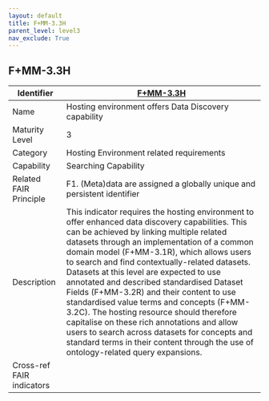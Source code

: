 ```yaml
---
layout: default
title: F+MM-3.3H
parent_level: level3
nav_exclude: True
---
```


## F+MM-3.3H

| Identifier | [F+MM-3.3H](https://github.com/FAIRplus/Data-Maturity/edit/v0.3/docs/_indicators/I.%20F+MM-3.3H.md) |
| --------- | ----------|
| Name | Hosting environment offers Data Discovery capability |
| Maturity Level | 3 |
| Category | Hosting Environment related requirements |
| Capability | Searching Capability |
| Related FAIR Principle | F1. (Meta)data are assigned a globally unique and persistent identifier |
| Description | This indicator requires the hosting environment to offer enhanced data discovery capabilities. This can be achieved by linking multiple related datasets through an implementation of a common domain model (F+MM-3.1R), which allows users to search and find contextually-related datasets. Datasets at this level are expected to use annotated and described standardised Dataset Fields (F+MM-3.2R) and their content to use standardised value terms and concepts (F+MM-3.2C). The hosting resource should therefore capitalise on these rich annotations and allow users to search across datasets for concepts and standard terms in their content through the use of ontology-related query expansions.  |
| Cross-ref FAIR indicators |  |
